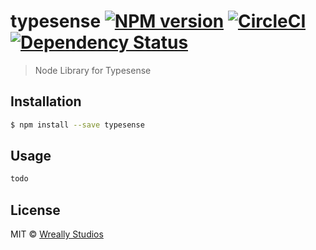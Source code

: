 # typesense [![NPM version][npm-image]][npm-url] [![CircleCI](https://circleci.com/gh/wreally/typesense-js.svg?style=svg&circle-token=5e6fd38721fb410cc667824d8e26517909d57731)](https://circleci.com/gh/wreally/typesense-js) [![Dependency Status][daviddm-image]][daviddm-url]
> Node Library for Typesense

## Installation

```sh
$ npm install --save typesense
```

## Usage

```js
todo
```
## License

MIT © [Wreally Studios](http://wreally.com)


[npm-image]: https://badge.fury.io/js/typesense.svg
[npm-url]: https://npmjs.org/package/typesense
[daviddm-image]: https://david-dm.org/wreally/typesense.svg?theme=shields.io
[daviddm-url]: https://david-dm.org/wreally/typesense
